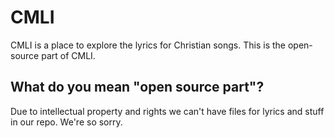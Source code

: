 # CMLI

CMLI is a place to explore the lyrics for Christian songs. This is the open-source part of CMLI.

## What do you mean "open source part"?

Due to intellectual property and rights we can't have files for lyrics and stuff in our repo. We're so sorry.
